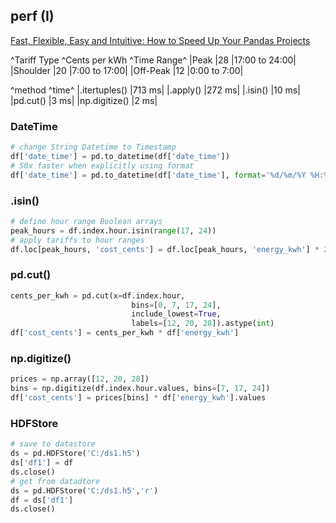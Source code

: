 ## perf (I)

[Fast, Flexible, Easy and Intuitive: How to Speed Up Your Pandas Projects](https://realpython.com/fast-flexible-pandas/)

^Tariff Type ^Cents per kWh ^Time Range^
|Peak |28 |17:00 to 24:00|
|Shoulder |20 |7:00 to 17:00|
|Off-Peak |12 |0:00 to 7:00|

^method ^time^
|.itertuples() |713 ms|
|.apply() |272 ms|
|.isin() |10 ms|
|pd.cut() |3 ms|
|np.digitize() |2 ms|

### DateTime
```python
# change String Datetime to Timestamp
df['date_time'] = pd.to_datetime(df['date_time'])
# 50x faster when explicitly using format
df['date_time'] = pd.to_datetime(df['date_time'], format='%d/%m/%Y %H:%M:%S')
```

### .isin()
```python
# define hour range Boolean arrays
peak_hours = df.index.hour.isin(range(17, 24))
# apply tariffs to hour ranges
df.loc[peak_hours, 'cost_cents'] = df.loc[peak_hours, 'energy_kwh'] * 28
```

### pd.cut()
```python
cents_per_kwh = pd.cut(x=df.index.hour,
                           bins=[0, 7, 17, 24],
                           include_lowest=True,
                           labels=[12, 20, 28]).astype(int)
df['cost_cents'] = cents_per_kwh * df['energy_kwh']
```

### np.digitize()
```python
prices = np.array([12, 20, 28])
bins = np.digitize(df.index.hour.values, bins=[7, 17, 24])
df['cost_cents'] = prices[bins] * df['energy_kwh'].values
```

### HDFStore
```python
# save to datastore
ds = pd.HDFStore('C:/ds1.h5')
ds['df1'] = df
ds.close()
# get from datadtore
ds = pd.HDFStore('C:/ds1.h5','r')
df = ds['df1']
ds.close()
```
